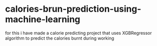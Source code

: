 # calories-brun-prediction-using-machine-learning
for this i have made a calorie predicting project that uses XGBRegressor algorithm to predict the calories burnt during working
